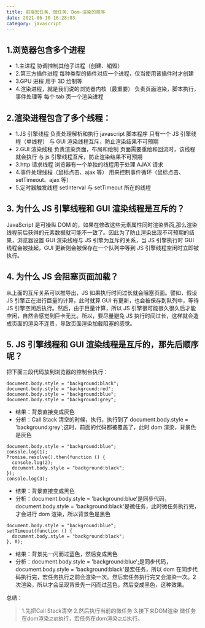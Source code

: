 ```yaml
---
title: 前端宏任务、微任务、Dom-渲染的顺序
date: 2021-06-10 16:28:03
category: javascript
---
```

## 1.浏览器包含多个进程
 -  1.主进程
协调控制其他子进程（创建、销毁）
- 2.第三方插件进程
每种类型的插件对应一个进程，仅当使用该插件时才创建
- 3.GPU 进程
用于 3D 绘制等
- 4.渲染进程，就是我们说的浏览器内核（最重要）
负责页面渲染，脚本执行，事件处理等
每个 tab 页一个渲染进程
## 2.渲染进程包含了多个线程：
- 1.JS 引擎线程
负责处理解析和执行 javascript 脚本程序
只有一个 JS 引擎线程（单线程）
与 GUI 渲染线程互斥，防止渲染结果不可预期
- 2.GUI 渲染线程
负责渲染页面，布局和绘制
页面需要重绘和回流时，该线程就会执行
与 js 引擎线程互斥，防止渲染结果不可预期
- 3.http 请求线程
浏览器有一个单独的线程用于处理 AJAX 请求
- 4.事件处理线程（鼠标点击、ajax 等）
用来控制事件循环（鼠标点击、setTimeout、ajax 等）
- 5.定时器触发线程
setInterval 与 setTimeout 所在的线程
## 3. 为什么 JS 引擎线程和 GUI 渲染线程是互斥的？
JavaScript 是可操纵 DOM 的，如果在修改这些元素属性同时渲染界面,那么渲染线程前后获得的元素数据就可能不一致了。因此为了防止渲染出现不可预期的结果，浏览器设置 GUI 渲染线程与 JS 引擎为互斥的关系，当 JS 引擎执行时 GUI 线程会被挂起，GUI 更新则会被保存在一个队列中等到 JS 引擎线程空闲时立即被执行。
## 4. 为什么 JS 会阻塞页面加载？
从上面的互斥关系可以推导出，JS 如果执行时间过长就会阻塞页面。譬如，假设 JS 引擎正在进行巨量的计算，此时就算 GUI 有更新，也会被保存到队列中，等待 JS 引擎空闲后执行。然后，由于巨量计算，所以 JS 引擎很可能很久很久后才能空闲，自然会感觉到巨卡无比。所以，要尽量避免 JS 执行时间过长，这样就会造成页面的渲染不连贯，导致页面渲染加载阻塞的感觉。
## 5. JS 引擎线程和 GUI 渲染线程是互斥的，那先后顺序呢？
把下面三段代码放到浏览器的控制台执行：
```
document.body.style = "background:black";
document.body.style = "background:red";
document.body.style = "background:blue";
document.body.style = "background:grey";
```
- 结果：背景直接变成灰色
- 分析：Call Stack 清空的时候，执行，执行到了 document.body.style = 'background:grey';这时，前面的代码都被覆盖了，此时 dom 渲染，背景色是灰色
```
document.body.style = "background:blue";
console.log(1);
Promise.resolve().then(function () {
  console.log(2);
  document.body.style = "background:black";
});
console.log(3);
```
- 结果：背景直接变成黑色
- 分析：document.body.style = 'background:blue'是同步代码，document.body.style = 'background:black'是微任务，此时微任务执行完，才会进行 dom 渲染，所以背景色是黑色
```
document.body.style = "background:blue";
setTimeout(function () {
  document.body.style = "background:black";
}, 0);
```
- 结果：背景先一闪而过蓝色，然后变成黑色
- 分析：document.body.style = 'background:blue';是同步代码，document.body.style = 'background:black'是宏任务，所以 dom 在同步代码执行完，宏任务执行之前会渲染一次。然后宏任务执行完又会渲染一次。2 次渲染，所以才会呈现背景先一闪而过蓝色，然后变成黑色，这种效果。

总结：
>1.先把Call Stack清空
2.然后执行当前的微任务
3.接下来DOM渲染
微任务在dom渲染`之前`执行，宏任务在dom渲染`之后`执行。
